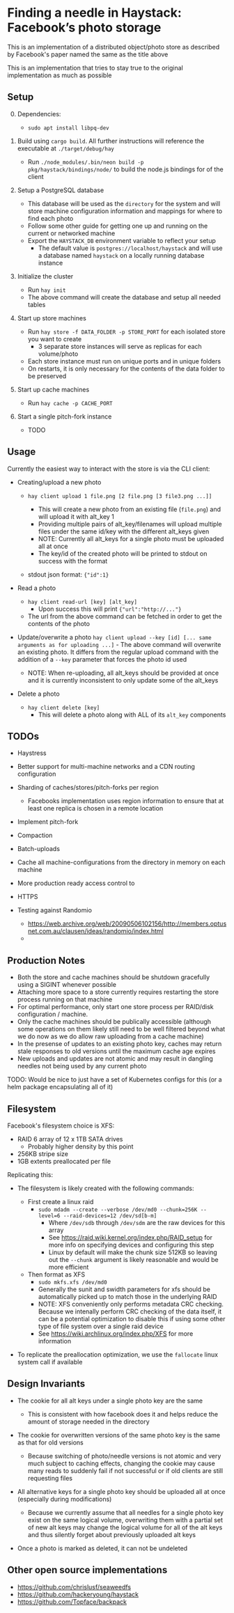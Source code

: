 Finding a needle in Haystack: Facebook’s photo storage
======================================================

This is an implementation of a distributed object/photo store as described by Facebook's paper named the same as the title above

This is an implementation that tries to stay true to the original implementation as much as possible


Setup
-----

0. Dependencies:
	- `sudo apt install libpq-dev`

0. Build using `cargo build`. All further instructions will reference the executable at `./target/debug/hay`
	- Run `./node_modules/.bin/neon build -p pkg/haystack/bindings/node/` to build the node.js bindings for of the client

1. Setup a PostgreSQL database
	- This database will be used as the `directory` for the system and will store machine configuration information and mappings for where to find each photo
	- Follow some other guide for getting one up and running on the current or networked machine
	- Export the `HAYSTACK_DB` environment variable to reflect your setup
		- The default value is `postgres://localhost/haystack` and will use a database named `haystack` on a locally running database instance

2. Initialize the cluster
	- Run `hay init`
	- The above command will create the database and setup all needed tables

3. Start up store machines
	- Run `hay store -f DATA_FOLDER -p STORE_PORT` for each isolated store you want to create
		- 3 separate store instances will serve as replicas for each volume/photo
	- Each store instance must run on unique ports and in unique folders 
	- On restarts, it is only necessary for the contents of the data folder to be preserved

4. Start up cache machines
	- Run `hay cache -p CACHE_PORT`

5. Start a single pitch-fork instance
	- TODO


Usage
-----

Currently the easiest way to interact with the store is via the CLI client:

- Creating/upload a new photo
	- `hay client upload 1 file.png [2 file.png [3 file3.png ...]]`
		- This will create a new photo from an existing file (`file.png`) and will upload it with alt_key 1
		- Providing multiple pairs of alt_key/filenames will upload multiple files under the same id/key with the different alt_keys given
		- NOTE: Currently all alt_keys for a single photo must be uploaded all at once
		- The key/id of the created photo will be printed to stdout on success with the format

	- stdout json format: `{"id":1}`

- Read a photo 
	- `hay client read-url [key] [alt_key]`
		- Upon success this will print `{"url":"http://..."}`
	- The url from the above command can be fetched in order to get the contents of the photo

- Update/overwrite a photo
	`hay client upload --key [id] [... same arguments as for uploading ...]`
		- The above command will overwrite an existing photo. It differs from the regular upload command with the addition of a `--key` parameter that forces the photo id used
	- NOTE: When re-uploading, all alt_keys should be provided at once and it is currently inconsistent to only update some of the alt_keys

- Delete a photo
	- `hay client delete [key]`
		- This will delete a photo along with ALL of its `alt_key` components


TODOs
-----
- Haystress
- Better support for multi-machine networks and a CDN routing configuration
- Sharding of caches/stores/pitch-forks per region
	- Facebooks implementation uses region information to ensure that at least one replica is chosen in a remote location
- Implement pitch-fork
- Compaction
- Batch-uploads
- Cache all machine-configurations from the directory in memory on each machine
- More production ready access control to 
- HTTPS

- Testing against Randomio
	- https://web.archive.org/web/20090506102156/http://members.optusnet.com.au/clausen/ideas/randomio/index.html
	- 


Production Notes
----------------
- Both the store and cache machines should be shutdown gracefully using a SIGINT whenever possible
- Attaching more space to a store currently requires restarting the store process running on that machine
- For optimal performance, only start one store process per RAID/disk configuration / machine.
- Only the cache machines should be publically accessible (although some operations on them likely still need to be well filtered beyond what we do now as we do allow raw uploading from a cache machine)
- In the presense of updates to an existing photo key, caches may return stale responses to old versions until the maximum cache age expires
- New uploads and updates are not atomic and may result in dangling needles not being used by any current photo

TODO: Would be nice to just have a set of Kubernetes configs for this (or a helm package encapsulating all of it)

Filesystem
----------

Facebook's filesystem choice is XFS:
- RAID 6 array of 12 x 1TB SATA drives
	- Probably higher density by this point
- 256KB stripe size
- 1GB extents preallocated per file

Replicating this:
- The filesystem is likely created with the following commands:
	- First create a linux raid
		- `sudo mdadm --create --verbose /dev/md0 --chunk=256K --level=6 --raid-devices=12 /dev/sd[b-m]`
			- Where `/dev/sdb` through `/dev/sdm` are the raw devices for this array
			- See https://raid.wiki.kernel.org/index.php/RAID_setup for more info on specifying devices and configuring this step
			- Linux by default will make the chunk size 512KB so leaving out the `--chunk` argument is likely reasonable and would be more efficient
	- Then format as XFS
		- `sudo mkfs.xfs /dev/md0`
		- Generally the sunit and swidth parameters for xfs should be automatically picked up to match those in the underlying RAID
		- NOTE: XFS conveniently only performs metadata CRC checking. Because we intenally perform CRC checking of the data itself, it can be a potential optimization to disable this if using some other type of file system over a single raid device
		- See https://wiki.archlinux.org/index.php/XFS for more information

- To replicate the preallocation optimization, we use the `fallocate` linux system call if available


Design Invariants
-----------------

- The cookie for all alt keys under a single photo key are the same
	- This is consistent with how facebook does it and helps reduce the amount of storage needed in the directory

- The cookie for overwritten versions of the same photo key is the same as that for old versions
	- Because switching of photo/needle versions is not atomic and very much subject to caching effects, changing the cookie may cause many reads to suddenly fail if not successful or if old clients are still requesting files

- All alternative keys for a single photo key should be uploaded all at once (especially during modifications)
	- Because we currently assume that all needles for a single photo key exist on the same logical volume, overwriting them with a partial set of new alt keys may change the logical volume for all of the alt keys and thus silently forget about previously uploaded alt keys

- Once a photo is marked as deleted, it can not be undeleted


Other open source implementations
---------------------------------
- https://github.com/chrislusf/seaweedfs
- https://github.com/hackeryoung/haystack
- https://github.com/Topface/backpack
